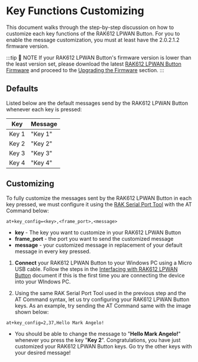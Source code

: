 # Key Functions Customizing

This document walks through the step-by-step discussion on how to customize each key functions of the RAK612 LPWAN Button. For you to enable the message customization, you must at least have the 2.0.2.1.2 firmware version. 

:::tip 📝 NOTE
If your RAK612 LPWAN Button's firmware version is lower than the least version set, please download the latest [RAK612 LPWAN Button Firmware](https://downloads.rakwireless.com/LoRa/RAK612-LoRaButton/Firmware/) and proceed to the [Upgrading the Firmware](upgrading-the-firmware.html) section.
:::

## Defaults

Listed below are the default messages send by the RAK612 LPWAN Button whenever each key is pressed:

| Key   | Message |
| ----- | ------- |
| Key 1 | "Key 1" |
| Key 2 | "Key 2" |
| Key 3 | "Key 3" |
| Key 4 | "Key 4" |


## Customizing

To fully customize the messages sent by the RAK612 LPWAN Button in each key pressed, we must configure it using the [RAK Serial Port Tool](https://downloads.rakwireless.com/en/LoRa/Tools/RAK_SERIAL_PORT_TOOL_V1.2.1.zip) with the AT Command below:

```
at+key_config=<key>,<frame_port>,<message>
```

- **key** - The key you want to customize in your  RAK612 LPWAN Button
- **frame_port** - the port you want to send the customized message
- **message** - your customized message in replacement of your default message in every key pressed.

1. **Connect** your RAK612 LPWAN Button to your Windows PC using a Micro USB cable. Follow the steps in the [Interfacing with RAK612 LPWAN Button](interfacing-with-rak612.html) document if this is the first time you are connecting the device into your WIndows PC. 

2. Using the same RAK Serial Port Tool used in the previous step and the AT Command syntax, let us try configuring your RAK612 LPWAN Button keys. As an example, try sending the AT Command same with the image shown below:

```
at+key_config=2,37,Hello Mark Angelo!
```

<rk-img
  src="/assets/images/quick-start-guide/rak612/key-function-customizing/at-command.png"
  width="60%"
  figure-number="1"
  caption="Configuring Each button"
/>

* You should be able to change the message to "**Hello Mark Angelo!**" whenever you press the key "**Key 2**". Congratulations, you have just customized your RAK612 LPWAN Button keys. Go try the other keys with your desired message!

